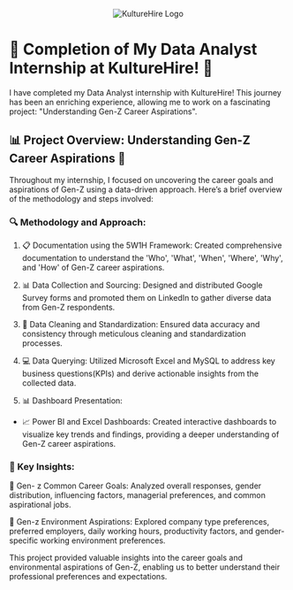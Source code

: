 <p align="center">
  <img src="https://kadhir7902.ongraphy.com/logo.png?v=5" alt="KultureHire Logo" style="max-width:100%;">
</p>

# 🚀  Completion of My Data Analyst Internship at KultureHire! 🎉

 I have completed my Data Analyst internship with KultureHire! This journey has been an enriching experience, allowing me to work on a fascinating project: "Understanding Gen-Z Career Aspirations".

## 📊 Project Overview: Understanding Gen-Z Career Aspirations 🌟

Throughout my internship, I focused on uncovering the career goals and aspirations of Gen-Z using a data-driven approach. Here’s a brief overview of the methodology and steps involved:

### 🔍 Methodology and Approach:
 1. 📋 Documentation using the 5W1H Framework: Created comprehensive documentation to understand the 'Who', 'What', 'When', 'Where', 'Why', and 'How' of Gen-Z career aspirations.
 2. 📊 Data Collection and Sourcing: Designed and distributed Google Survey forms and promoted them on LinkedIn to gather diverse data from Gen-Z respondents.
 3. 🧹 Data Cleaning and Standardization: Ensured data accuracy and consistency through meticulous cleaning and standardization processes.
 4. 💻 Data Querying: Utilized Microsoft Excel and MySQL to address key business questions(KPIs) and derive actionable insights from the collected data.

 5. 📊 Dashboard Presentation:
 - 📈 Power BI and Excel Dashboards: Created interactive dashboards to visualize key trends and findings, providing a deeper understanding of Gen-Z career aspirations.
 ### 🌟 Key Insights:
  🎯 Gen- z Common Career Goals: Analyzed overall responses, gender distribution, influencing factors, managerial preferences, and common aspirational jobs.
  
 🏢 Gen-z Environment Aspirations: Explored company type preferences, preferred employers, daily working hours, productivity factors, and gender-specific working environment preferences.

This project provided valuable insights into the career goals and environmental aspirations of Gen-Z, enabling us to better understand their professional preferences and expectations.

